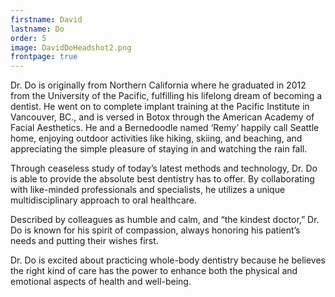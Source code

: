 ```yaml
---
firstname: David
lastname: Do
order: 5
image: DavidDoHeadshot2.png
frontpage: true
---
```

Dr. Do is originally from Northern California where he graduated in 2012 from the University of the Pacific, fulfilling his lifelong dream of becoming a dentist. He went on to complete implant training at the Pacific Institute in Vancouver, BC., and is versed in Botox through the American Academy of Facial Aesthetics. He and a Bernedoodle named ‘Remy’ happily call Seattle home, enjoying outdoor activities like hiking, skiing, and beaching, and appreciating the simple pleasure of staying in and watching the rain fall.


Through ceaseless study of today’s latest methods and technology, Dr. Do is able to provide the absolute best dentistry has to offer. By collaborating with like-minded professionals and specialists, he utilizes a unique multidisciplinary approach to oral healthcare.


Described by colleagues as humble and calm, and “the kindest doctor,” Dr. Do is known for his spirit of compassion, always honoring his patient’s needs and putting their wishes first.


Dr. Do is excited about practicing whole-body dentistry because he believes the right kind of care has the power to enhance both the physical and emotional aspects of health and well-being.